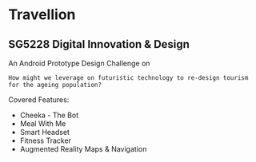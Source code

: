 # Travellion

## SG5228 Digital Innovation & Design

An Android Prototype Design Challenge on  

```
How might we leverage on futuristic technology to re-design tourism for the ageing population?
```

Covered Features:

* Cheeka - The Bot
* Meal With Me
* Smart Headset
* Fitness Tracker
* Augmented Reality Maps & Navigation
